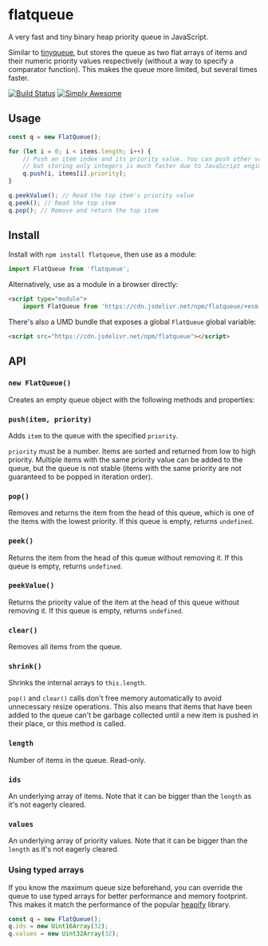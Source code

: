 # flatqueue

A very fast and tiny binary heap priority queue in JavaScript.

Similar to [tinyqueue](https://github.com/mourner/tinyqueue/),
but stores the queue as two flat arrays of items and their numeric priority values respectively
(without a way to specify a comparator function).
This makes the queue more limited, but several times faster.

[![Build Status](https://github.com/mourner/flatqueue/actions/workflows/node.yml/badge.svg)](https://github.com/mourner/flatqueue/actions/workflows/node.yml)
[![Simply Awesome](https://img.shields.io/badge/simply-awesome-brightgreen.svg)](https://github.com/mourner/projects)

## Usage

```js
const q = new FlatQueue();

for (let i = 0; i < items.length; i++) {
    // Push an item index and its priority value. You can push other values as well,
    // but storing only integers is much faster due to JavaScript engine optimizations.
    q.push(i, items[i].priority);
}

q.peekValue(); // Read the top item's priority value
q.peek(); // Read the top item
q.pop(); // Remove and return the top item
```

## Install

Install with `npm install flatqueue`, then use as a module:

```js
import FlatQueue from 'flatqueue';
```

Alternatively, use as a module in a browser directly:

```html
<script type="module">
    import FlatQueue from 'https://cdn.jsdelivr.net/npm/flatqueue/+esm';
```

There's also a UMD bundle that exposes a global `FlatQueue` global variable:

```html
<script src="https://cdn.jsdelivr.net/npm/flatqueue"></script>
```

## API

### `new FlatQueue()`

Creates an empty queue object with the following methods and properties:

### `push(item, priority)`

Adds `item` to the queue with the specified `priority`.

`priority` must be a number. Items are sorted and returned from low to high priority.
Multiple items with the same priority value can be added to the queue, but the queue is not stable
(items with the same priority are not guaranteed to be popped in iteration order).

### `pop()`

Removes and returns the item from the head of this queue, which is one of the items with the lowest priority.
If this queue is empty, returns `undefined`.

### `peek()`

Returns the item from the head of this queue without removing it.
If this queue is empty, returns `undefined`.

### `peekValue()`

Returns the priority value of the item at the head of this queue without removing it.
If this queue is empty, returns `undefined`.

### `clear()`

Removes all items from the queue.

### `shrink()`

Shrinks the internal arrays to `this.length`.

`pop()` and `clear()` calls don't free memory automatically to avoid unnecessary resize operations.
This also means that items that have been added to the queue can't be garbage collected
until a new item is pushed in their place, or this method is called.

### `length`

Number of items in the queue. Read-only.

### `ids`

An underlying array of items. Note that it can be bigger than the `length` as it's not eagerly cleared.

### `values`

An underlying array of priority values. Note that it can be bigger than the `length` as it's not eagerly cleared.

### Using typed arrays

If you know the maximum queue size beforehand, you can override the queue to use typed arrays for better performance and memory footprint. This makes it match the performance of the popular [heapify](https://github.com/luciopaiva/heapify) library.

```js
const q = new FlatQueue();
q.ids = new Uint16Array(32);
q.values = new Uint32Array(32);
```
